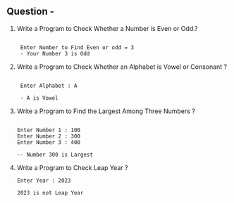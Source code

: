 ## Question - 

1. Write a  Program to Check Whether a Number is Even or Odd.?
   ```

    Enter Number to Find Even or odd = 3
    - Your Number 3 is Odd 

   ```
2. Write a  Program to Check Whether an Alphabet is Vowel or Consonant ?

   ```

    Enter Alphabet : A
    
    - A is Vowel 

   ```
3. Write a  Program to Find the Largest Among Three Numbers ?
    
    ```

    Enter Number 1 : 100
    Enter Number 2 : 300
    Enter Number 3 : 400 

    -- Number 300 is Largest 

    ```

4. Write a  Program to Check Leap Year ?

    ```
    Enter Year : 2023 

    2023 is not Leap Year 

    ```